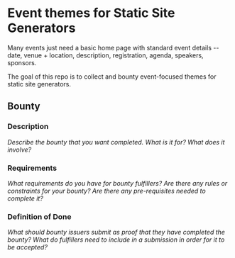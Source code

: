 # Event themes for Static Site Generators

Many events just need a basic home page with standard event details -- date, venue + location, description, registration, agenda, speakers, sponsors.

The goal of this repo is to collect and bounty event-focused themes for static site generators.

## Bounty

### Description

_Describe the bounty that you want completed. What is it for? What does it involve?_

### Requirements

_What requirements do you have for bounty fulfillers? Are there any rules or constraints for your bounty? Are there any pre-requisites needed to complete it?_

### Definition of Done

_What should bounty issuers submit as proof that they have completed the bounty? What do fulfillers need to include in a submission in order for it to be accepted?_
